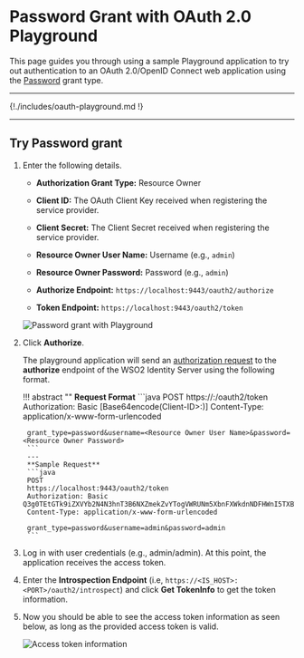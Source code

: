 # Password Grant with OAuth 2.0 Playground

This page guides you through using a sample Playground application to try out authentication to an OAuth 2.0/OpenID Connect web application using the [Password]({{base_path}}/references/concepts/authorization/resource-owner-grant/) grant type.

----

{!./includes/oauth-playground.md !}

----

## Try Password grant 

1.  Enter the following details.

    - **Authorization Grant Type:** Resource Owner
    
    - **Client ID:** The OAuth Client Key received when registering the service provider.

	- **Client Secret:** The Client Secret received when registering the service provider.
    
    - **Resource Owner User Name:** Username (e.g., `admin`)

	- **Resource Owner Password:** Password (e.g., `admin`)

	- **Authorize Endpoint:** `https://localhost:9443/oauth2/authorize`

	- **Token Endpoint:** `https://localhost:9443/oauth2/token`

	<img name='password-with-playground' src='{{base_path}}/assets/img/samples/password-with-playground.png' class='img-zoomable' alt='Password grant with Playground'/>
    
2. Click **Authorize**. 

	The playground application will send an
	[authorization request](https://tools.ietf.org/html/rfc6749#section-4.1.1)
	to the **authorize** endpoint of the WSO2 Identity Server using the
	following format.
	
	!!! abstract ""
        **Request Format**
		```java
		POST
		https://<host>:<port>/oauth2/token
		Authorization: Basic [Base64encode(Client-ID>:<ClientSecret>)]
		Content-Type: application/x-www-form-urlencoded

		grant_type=password&username=<Resource Owner User Name>&password=<Resource Owner Password>
		```
		---
        **Sample Request**
		```java
		POST
		https://localhost:9443/oauth2/token
		Authorization: Basic Q3g0TEtGTk9iZXVYb2N4N3hnT3B6NXZmekZvYTogVWRUNm5XbnFXWkdnNDFHWnI5TXBTWGs5eU04YQ==
		Content-Type: application/x-www-form-urlencoded

		grant_type=password&username=admin&password=admin
		``` 

3. Log in with user credentials (e.g., admin/admin). At this point, the application receives the access token. 

4. Enter the **Introspection Endpoint** (i.e, `https://<IS_HOST>:<PORT>/oauth2/introspect`) and click **Get TokenInfo** to get the token information. 

5.  Now you should be able to see the access token information as seen
    below, as long as the provided access token is valid.  

	<img name='access-token-info' src='{{base_path}}/assets/img/samples/access-token-info.png' class='img-zoomable' alt='Access token information'/>

